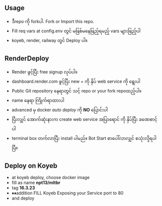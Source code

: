 ## Usage

- ဒီrepo ကို forkပါ. Fork or Import this repo.
- Fill req vars at config.env တွင် မဖြစ်မနေဖြည့်ရမည့် vars များဖြည့်ပါ
- koyeb, render, railway တွင် Deploy ပါ။ 

## RenderDeploy

- Render ဖွင့်ပြီး free signup လုပ်ပါ။
- dashboard.render.com ဖွင့်ပြီး new + ကို နှိပ် web service ကို ရွေးပါ
- Public Git repository နေရာတွင် သင့် repo or your fork repoထည့်ပါ။
- name နေရာ ကြိုက်ရာထားပါ
- advanced မှ docker *auto deploy* ကို **NO** ပြောင်းပါ
- ပြီးလျှင် အောက်ဆုံးနားက create web service အပြာရောင် ကို နှိပ်ပြီး ခဏေစာင့်ပါ
- terminal box တက်လာပြီး install ပါမည်။ Bot Start စာပေါ်လာလျှင် စသုံးလို့ရပါပြီ။

## Deploy on Koyeb

- at koyeb deploy, choose docker image
- fill as name **npt13/mltbr**
- tag **16.3.23**
- ♦♦addition FILL Koyeb Exposing your Service port to 80
- and deploy
